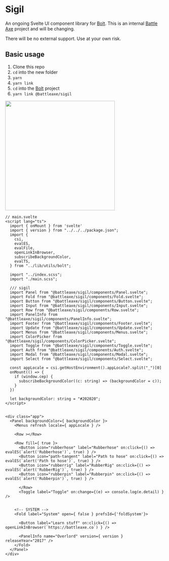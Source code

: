 # Sigil

An ongoing Svelte UI component library for [Bolt](https://github.com/hyperbrew/bolt-cep). This is an internal [Battle Axe](https://www.battleaxe.co/) project and will be changing.

There will be no external support. Use at your own risk.

## Basic usage

1. Clone this repo
2. `cd` into the new folder
3. `yarn`
4. `yarn link`
5. `cd` into the [Bolt](https://github.com/hyperbrew/bolt-cep) project
6. `yarn link @battleaxe/sigil`

<img src="https://github.com/adamplouff/sigil/assets/8580225/be0a0697-7372-45ec-8365-ab9ec16c29f9" width="346">

```svelte
// main.svelte
<script lang="ts"> 
  import { onMount } from 'svelte'
  import { version } from "../../../package.json";
  import {
    csi,
    evalES,
    evalFile,
    openLinkInBrowser,
    subscribeBackgroundColor,
    evalTS,
  } from "../lib/utils/bolt";

  import "../index.scss";
  import "./main.scss";

  /// sigil
  import Panel from "@battleaxe/sigil/components/Panel.svelte";
  import Fold from "@battleaxe/sigil/components/Fold.svelte";
  import Button from "@battleaxe/sigil/components/Button.svelte";
  import Input from "@battleaxe/sigil/components/Input.svelte";
  import Row from "@battleaxe/sigil/components/Row.svelte";
  import PanelInfo from "@battleaxe/sigil/components/PanelInfo.svelte";
  import Footer from "@battleaxe/sigil/components/Footer.svelte";
  import Update from "@battleaxe/sigil/components/Update.svelte";
  import Menus from "@battleaxe/sigil/components/Menus.svelte";
  import ColorPicker from "@battleaxe/sigil/components/ColorPicker.svelte";
  import Toggle from "@battleaxe/sigil/components/Toggle.svelte";
  import Auth from "@battleaxe/sigil/components/Auth.svelte";
  import Modal from "@battleaxe/sigil/components/Modal.svelte";
  import Select from "@battleaxe/sigil/components/Select.svelte";

  const appLocale = csi.getHostEnvironment().appLocale?.split("_")[0]
  onMount(() => {
    if (window.cep) {
      subscribeBackgroundColor((c: string) => (backgroundColor = c));
    }
  })
  
  let backgroundColor: string = "#202020";
</script>


<div class="app">
  <Panel backgroundColor={ backgroundColor }>
    <Menus refresh locale={ appLocale } />

    <Row ></Row>
      
    <Row fill={ true }>
      <Button icon="rubberhose" label="Rubberhose" on:click={() => evalES(`alert('Rubberhose')`, true) } />
      <Button icon="path-tangent" label="Path to hose" on:click={() => evalES(`alert('Path to hose')`, true) } />
      <Button icon="rubberrig" label="RubberRig" on:click={() => evalES(`alert('RubberRig')`, true) } />
      <Button icon="rubberpin" label="Rubberpin" on:click={() => evalES(`alert('Rubberpin')`, true) } />

      </Row>
      <Toggle label="Toggle" on:change={(e) => console.log(e.detail) } />


    <!-- SYSTEM -->
    <Fold label="System" open={ false } prefsId={'foldSystem'}>

      <Button label="Learn stuff" on:click={() => openLinkInBrowser(`https://battleaxe.co`) } />

      <PanelInfo name="Overlord" version={ version } releaseYear="2017" />
    </Fold>
  </Panel>
</div>
```
